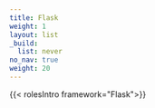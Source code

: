 ```yaml
---
title: Flask
weight: 1
layout: list
_build:
  list: never
no_nav: true
weight: 20
---
```


{{< rolesIntro framework="Flask">}}
